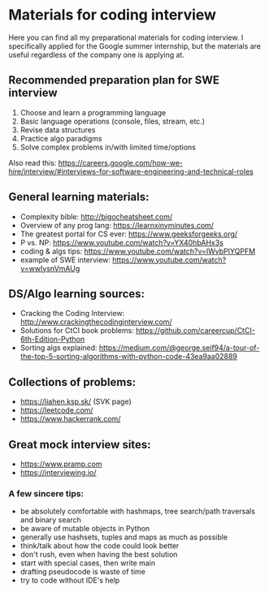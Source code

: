 # Materials for coding interview

Here you can find all my preparational materials for coding interview.
I specifically applied for the Google summer internship, but the materials
are useful regardless of the company one is applying at.

## Recommended preparation plan for SWE interview
1. Choose and learn a programming language
2. Basic language operations (console, files, stream, etc.)
3. Revise data structures
4. Practice algo paradigms
5. Solve complex problems in/with limited time/options

Also read this: https://careers.google.com/how-we-hire/interview/#interviews-for-software-engineering-and-technical-roles

## General learning materials:
- Complexity bible: http://bigocheatsheet.com/
- Overview of any prog lang: https://learnxinyminutes.com/
- The greatest portal for CS ever: https://www.geeksforgeeks.org/
- P vs. NP: https://www.youtube.com/watch?v=YX40hbAHx3s
- coding & algs tips: https://www.youtube.com/watch?v=IWvbPIYQPFM
- example of SWE interview: https://www.youtube.com/watch?v=wwIysnVmAUg

## DS/Algo learning sources:
- Cracking the Coding Interview: http://www.crackingthecodinginterview.com/
- Solutions for CtCI book problems: https://github.com/careercup/CtCI-6th-Edition-Python
- Sorting algs explained: https://medium.com/@george.seif94/a-tour-of-the-top-5-sorting-algorithms-with-python-code-43ea9aa02889

## Collections of problems:
- https://liahen.ksp.sk/ (SVK page)
- https://leetcode.com/
- https://www.hackerrank.com/

## Great mock interview sites:
- https://www.pramp.com
- https://interviewing.io/

### A few sincere tips:
- be absolutely comfortable with hashmaps, tree search/path traversals and binary search
- be aware of mutable objects in Python
- generally use hashsets, tuples and maps as much as possible
- think/talk about how the code could look better
- don't rush, even when having the best solution
- start with special cases, then write main
- drafting pseudocode is waste of time
- try to code without IDE's help
